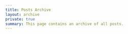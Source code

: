```yaml
---
title: Posts Archive
layout: archive
private: true
summary: This page contains an archive of all posts.
---
```




